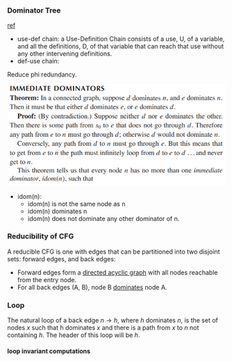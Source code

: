 ### Dominator Tree

[ref](https://blog.csdn.net/dashuniuniu/article/details/52224882)

- use-def chain: a Use-Definition Chain consists of a use, U, of a variable, and all the definitions, D, of that variable that can reach that use without any other intervening definitions.
- def-use chain: 


Reduce phi redundancy.

![](static/idom.png)

- idom(n):
  - idom(n) is not the same node as n
  - idom(n) dominates n
  - idom(n) does not dominate any other dominator of n.

### Reducibility of CFG

A reducible CFG is one with edges that can be partitioned into two disjoint sets: forward edges, and back edges:

- Forward edges form a [directed acyclic graph](https://en.wikipedia.org/wiki/Directed_acyclic_graph) with all nodes reachable from the entry node.
- For all back edges (A, B), node B [dominates](https://en.wikipedia.org/wiki/Dominator_(graph_theory)) node A.



### Loop

The natural loop of a back edge $n → h$, where $h$ dominates $n$, is the set of nodes $x$ such that h dominates $x$ and there is a path from $x$ to $n$ not containing $h$. The header of this loop will be $h$.

#### loop invariant computations

